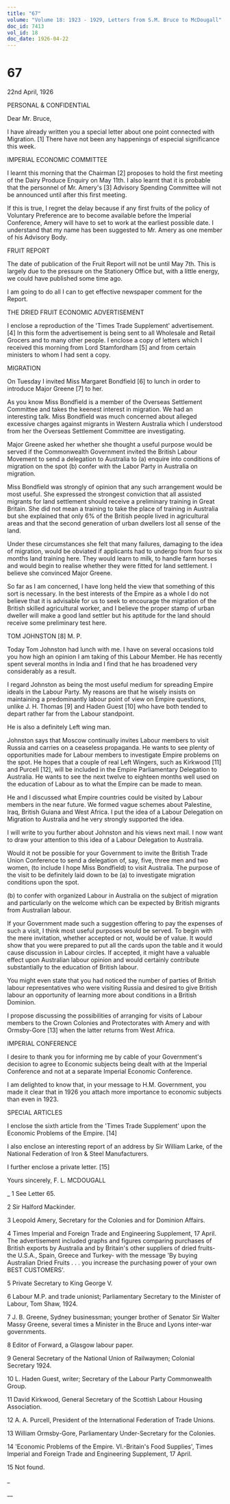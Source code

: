 ```yaml
---
title: "67"
volume: "Volume 18: 1923 - 1929, Letters from S.M. Bruce to McDougall"
doc_id: 7413
vol_id: 18
doc_date: 1926-04-22
---
```


# 67

22nd April, 1926

PERSONAL &amp; CONFIDENTIAL

Dear Mr. Bruce,

I have already written you a special letter about one point connected with Migration. [1] There have not been any happenings of especial significance this week.

IMPERIAL ECONOMIC COMMITTEE

I learnt this morning that the Chairman [2] proposes to hold the first meeting of the Dairy Produce Enquiry on May 11th. I also learnt that it is probable that the personnel of Mr. Amery's [3] Advisory Spending Committee will not be announced until after this first meeting.

If this is true, I regret the delay because if any first fruits of the policy of Voluntary Preference are to become available before the Imperial Conference, Amery will have to set to work at the earliest possible date. I understand that my name has been suggested to Mr. Amery as one member of his Advisory Body.

FRUIT REPORT

The date of publication of the Fruit Report will not be until May 7th. This is largely due to the pressure on the Stationery Office but, with a little energy, we could have published some time ago.

I am going to do all I can to get effective newspaper comment for the Report.

THE DRIED FRUIT ECONOMIC ADVERTISEMENT

I enclose a reproduction of the 'Times Trade Supplement' advertisement. [4] In this form the advertisement is being sent to all Wholesale and Retail Grocers and to many other people. I enclose a copy of letters which I received this morning from Lord Stamfordham [5] and from certain ministers to whom I had sent a copy.

MIGRATION

On Tuesday I invited Miss Margaret Bondfield [6] to lunch in order to introduce Major Greene [7] to her.

As you know Miss Bondfield is a member of the Overseas Settlement Committee and takes the keenest interest in migration. We had an interesting talk. Miss Bondfield was much concerned about alleged excessive charges against migrants in Western Australia which I understood from her the Overseas Settlement Committee are investigating.

Major Greene asked her whether she thought a useful purpose would be served if the Commonwealth Government invited the British Labour Movement to send a delegation to Australia to (a) enquire into conditions of migration on the spot (b) confer with the Labor Party in Australia on migration.

Miss Bondfield was strongly of opinion that any such arrangement would be most useful. She expressed the strongest conviction that all assisted migrants for land settlement should receive a preliminary training in Great Britain. She did not mean a training to take the place of training in Australia but she explained that only 6% of the British people lived in agricultural areas and that the second generation of urban dwellers lost all sense of the land.

Under these circumstances she felt that many failures, damaging to the idea of migration, would be obviated if applicants had to undergo from four to six months land training here. They would learn to milk, to handle farm horses and would begin to realise whether they were fitted for land settlement. I believe she convinced Major Greene.

So far as I am concerned, I have long held the view that something of this sort is necessary. In the best interests of the Empire as a whole I do not believe that it is advisable for us to seek to encourage the migration of the British skilled agricultural worker, and I believe the proper stamp of urban dweller will make a good land settler but his aptitude for the land should receive some preliminary test here.

TOM JOHNSTON [8] M. P.

Today Tom Johnston had lunch with me. I have on several occasions told you how high an opinion I am taking of this Labour Member. He has recently spent several months in India and I find that he has broadened very considerably as a result.

I regard Johnston as being the most useful medium for spreading Empire ideals in the Labour Party. My reasons are that he wisely insists on maintaining a predominantly labour point of view on Empire questions, unlike J. H. Thomas [9] and Haden Guest [10] who have both tended to depart rather far from the Labour standpoint.

He is also a definitely Left wing man.

Johnston says that Moscow continually invites Labour members to visit Russia and carries on a ceaseless propaganda. He wants to see plenty of opportunities made for Labour members to investigate Empire problems on the spot. He hopes that a couple of real Left Wingers, such as Kirkwood [11] and Purcell [12], will be included in the Empire Parliamentary Delegation to Australia. He wants to see the next twelve to eighteen months well used on the education of Labour as to what the Empire can be made to mean.

He and I discussed what Empire countries could be visited by Labour members in the near future. We formed vague schemes about Palestine, Iraq, British Guiana and West Africa. I put the idea of a Labour Delegation on Migration to Australia and he very strongly supported the idea.

I will write to you further about Johnston and his views next mail. I now want to draw your attention to this idea of a Labour Delegation to Australia.

Would it not be possible for your Government to invite the British Trade Union Conference to send a delegation of, say, five, three men and two women, (to include I hope Miss Bondfield) to visit Australia. The purpose of the visit to be definitely laid down to be (a) to investigate migration conditions upon the spot.

(b) to confer with organized Labour in Australia on the subject of migration and particularly on the welcome which can be expected by British migrants from Australian labour.

If your Government made such a suggestion offering to pay the expenses of such a visit, I think most useful purposes would be served. To begin with the mere invitation, whether accepted or not, would be of value. It would show that you were prepared to put all the cards upon the table and it would cause discussion in Labour circles. If accepted, it might have a valuable effect upon Australian labour opinion and would certainly contribute substantially to the education of British labour.

You might even state that you had noticed the number of parties of British labour representatives who were visiting Russia and desired to give British labour an opportunity of learning more about conditions in a British Dominion.

I propose discussing the possibilities of arranging for visits of Labour members to the Crown Colonies and Protectorates with Amery and with Ormsby-Gore [13] when the latter returns from West Africa.

IMPERIAL CONFERENCE

I desire to thank you for informing me by cable of your Government's decision to agree to Economic subjects being dealt with at the Imperial Conference and not at a separate Imperial Economic Conference.

I am delighted to know that, in your message to H.M. Government, you made it clear that in 1926 you attach more importance to economic subjects than even in 1923.

SPECIAL ARTICLES

I enclose the sixth article from the 'Times Trade Supplement' upon the Economic Problems of the Empire. [14]

I also enclose an interesting report of an address by Sir William Larke, of the National Federation of Iron &amp; Steel Manufacturers.

I further enclose a private letter. [15]

Yours sincerely, F. L. MCDOUGALL 

_ 1 See Letter 65.

2 Sir Halford Mackinder.

3 Leopold Amery, Secretary for the Colonies and for Dominion Affairs.

4 Times Imperial and Foreign Trade and Engineering Supplement, 17 April. The advertisement included graphs and figures comparing purchases of British exports by Australia and by Britain's other suppliers of dried fruits-the U.S.A., Spain, Greece and Turkey- with the message 'By buying Australian Dried Fruits . . . you increase the purchasing power of your own BEST CUSTOMERS'.

5 Private Secretary to King George V.

6 Labour M.P. and trade unionist; Parliamentary Secretary to the Minister of Labour, Tom Shaw, 1924.

7 J. B. Greene, Sydney businessman; younger brother of Senator Sir Walter Massy Greene, several times a Minister in the Bruce and Lyons inter-war governments.

8 Editor of Forward, a Glasgow labour paper.

9 General Secretary of the National Union of Railwaymen; Colonial Secretary 1924.

10 L. Haden Guest, writer; Secretary of the Labour Party Commonwealth Group.

11 David Kirkwood, General Secretary of the Scottish Labour Housing Association.

12 A. A. Purcell, President of the International Federation of Trade Unions.

13 William Ormsby-Gore, Parliamentary Under-Secretary for the Colonies.

14 'Economic Problems of the Empire. VI.-Britain's Food Supplies', Times Imperial and Foreign Trade and Engineering Supplement, 17 April.

15 Not found.

_

__

